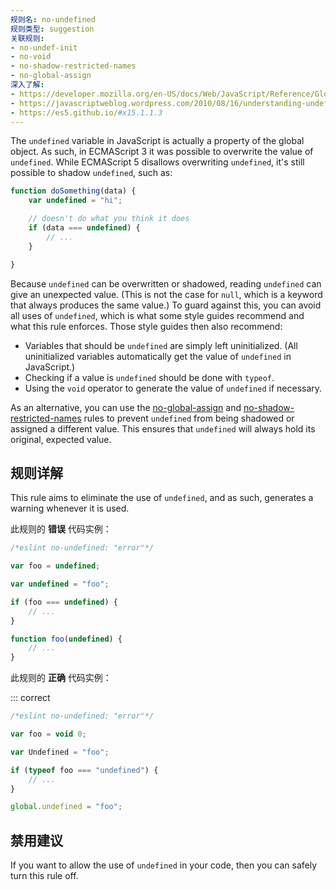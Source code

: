 ```yaml
---
规则名: no-undefined
规则类型: suggestion
关联规则:
- no-undef-init
- no-void
- no-shadow-restricted-names
- no-global-assign
深入了解:
- https://developer.mozilla.org/en-US/docs/Web/JavaScript/Reference/Global_Objects/undefined
- https://javascriptweblog.wordpress.com/2010/08/16/understanding-undefined-and-preventing-referenceerrors/
- https://es5.github.io/#x15.1.1.3
---
```



The `undefined` variable in JavaScript is actually a property of the global object. As such, in ECMAScript 3 it was possible to overwrite the value of `undefined`. While ECMAScript 5 disallows overwriting `undefined`, it's still possible to shadow `undefined`, such as:

```js
function doSomething(data) {
    var undefined = "hi";

    // doesn't do what you think it does
    if (data === undefined) {
        // ...
    }

}
```

Because `undefined` can be overwritten or shadowed, reading `undefined` can give an unexpected value. (This is not the case for `null`, which is a keyword that always produces the same value.) To guard against this, you can avoid all uses of `undefined`, which is what some style guides recommend and what this rule enforces. Those style guides then also recommend:

* Variables that should be `undefined` are simply left uninitialized. (All uninitialized variables automatically get the value of `undefined` in JavaScript.)
* Checking if a value is `undefined` should be done with `typeof`.
* Using the `void` operator to generate the value of `undefined` if necessary.

As an alternative, you can use the [no-global-assign](no-global-assign) and [no-shadow-restricted-names](no-shadow-restricted-names) rules to prevent `undefined` from being shadowed or assigned a different value. This ensures that `undefined` will always hold its original, expected value.

## 规则详解

This rule aims to eliminate the use of `undefined`, and as such, generates a warning whenever it is used.

此规则的 **错误** 代码实例：



```js
/*eslint no-undefined: "error"*/

var foo = undefined;

var undefined = "foo";

if (foo === undefined) {
    // ...
}

function foo(undefined) {
    // ...
}
```

此规则的 **正确** 代码实例：

::: correct

```js
/*eslint no-undefined: "error"*/

var foo = void 0;

var Undefined = "foo";

if (typeof foo === "undefined") {
    // ...
}

global.undefined = "foo";
```

## 禁用建议

If you want to allow the use of `undefined` in your code, then you can safely turn this rule off.
